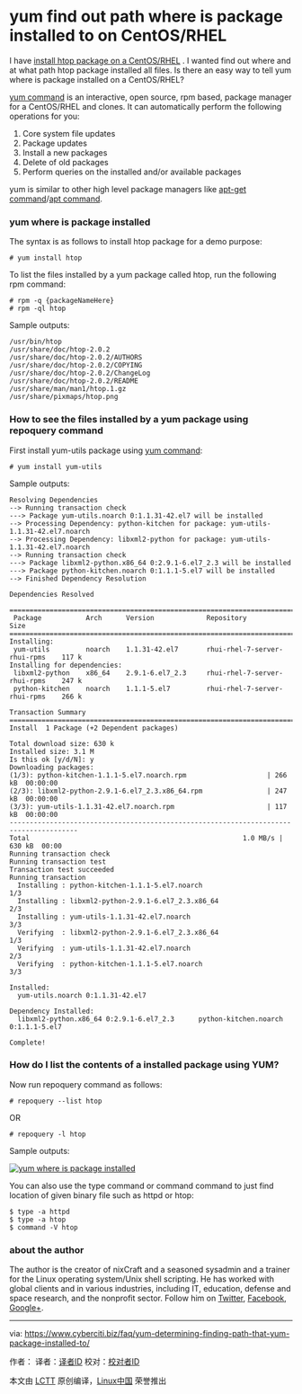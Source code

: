 yum find out path where is package installed to on CentOS/RHEL
======

I have [install htop package on a CentOS/RHEL][1] . I wanted find out where and at what path htop package installed all files. Is there an easy way to tell yum where is package installed on a CentOS/RHEL? 

[yum command][2] is an interactive, open source, rpm based, package manager for a CentOS/RHEL and clones. It can automatically perform the following operations for you:

  1. Core system file updates
  2. Package updates
  3. Install a new packages
  4. Delete of old packages
  5. Perform queries on the installed and/or available packages

yum is similar to other high level package managers like [apt-get command][3]/[apt command][4].

### yum where is package installed

The syntax is as follows to install htop package for a demo purpose:

`# yum install htop`

To list the files installed by a yum package called htop, run the following rpm command:

```
# rpm -q {packageNameHere}
# rpm -ql htop
```

Sample outputs:

```
/usr/bin/htop
/usr/share/doc/htop-2.0.2
/usr/share/doc/htop-2.0.2/AUTHORS
/usr/share/doc/htop-2.0.2/COPYING
/usr/share/doc/htop-2.0.2/ChangeLog
/usr/share/doc/htop-2.0.2/README
/usr/share/man/man1/htop.1.gz
/usr/share/pixmaps/htop.png

```

### How to see the files installed by a yum package using repoquery command

First install yum-utils package using [yum command][2]:

```
# yum install yum-utils
```

Sample outputs:

```
Resolving Dependencies
--> Running transaction check
---> Package yum-utils.noarch 0:1.1.31-42.el7 will be installed
--> Processing Dependency: python-kitchen for package: yum-utils-1.1.31-42.el7.noarch
--> Processing Dependency: libxml2-python for package: yum-utils-1.1.31-42.el7.noarch
--> Running transaction check
---> Package libxml2-python.x86_64 0:2.9.1-6.el7_2.3 will be installed
---> Package python-kitchen.noarch 0:1.1.1-5.el7 will be installed
--> Finished Dependency Resolution
 
Dependencies Resolved
 
=======================================================================================
 Package           Arch      Version             Repository                       Size
=======================================================================================
Installing:
 yum-utils         noarch    1.1.31-42.el7       rhui-rhel-7-server-rhui-rpms    117 k
Installing for dependencies:
 libxml2-python    x86_64    2.9.1-6.el7_2.3     rhui-rhel-7-server-rhui-rpms    247 k
 python-kitchen    noarch    1.1.1-5.el7         rhui-rhel-7-server-rhui-rpms    266 k
 
Transaction Summary
=======================================================================================
Install  1 Package (+2 Dependent packages)
 
Total download size: 630 k
Installed size: 3.1 M
Is this ok [y/d/N]: y
Downloading packages:
(1/3): python-kitchen-1.1.1-5.el7.noarch.rpm                    | 266 kB  00:00:00     
(2/3): libxml2-python-2.9.1-6.el7_2.3.x86_64.rpm                | 247 kB  00:00:00     
(3/3): yum-utils-1.1.31-42.el7.noarch.rpm                       | 117 kB  00:00:00     
---------------------------------------------------------------------------------------
Total                                                     1.0 MB/s | 630 kB  00:00     
Running transaction check
Running transaction test
Transaction test succeeded
Running transaction
  Installing : python-kitchen-1.1.1-5.el7.noarch                                   1/3 
  Installing : libxml2-python-2.9.1-6.el7_2.3.x86_64                               2/3 
  Installing : yum-utils-1.1.31-42.el7.noarch                                      3/3 
  Verifying  : libxml2-python-2.9.1-6.el7_2.3.x86_64                               1/3 
  Verifying  : yum-utils-1.1.31-42.el7.noarch                                      2/3 
  Verifying  : python-kitchen-1.1.1-5.el7.noarch                                   3/3 
 
Installed:
  yum-utils.noarch 0:1.1.31-42.el7                                                     
 
Dependency Installed:
  libxml2-python.x86_64 0:2.9.1-6.el7_2.3      python-kitchen.noarch 0:1.1.1-5.el7     
 
Complete!
```


### How do I list the contents of a installed package using YUM?

Now run repoquery command as follows:

`# repoquery --list htop`

OR

`# repoquery -l htop`

Sample outputs:

[![yum where is package installed][5]][5]

You can also use the type command or command command to just find location of given binary file such as httpd or htop:

```
$ type -a httpd
$ type -a htop
$ command -V htop
```

### about the author

The author is the creator of nixCraft and a seasoned sysadmin and a trainer for the Linux operating system/Unix shell scripting. He has worked with global clients and in various industries, including IT, education, defense and space research, and the nonprofit sector. Follow him on [Twitter][6], [Facebook][7], [Google+][8].

--------------------------------------------------------------------------------

via: https://www.cyberciti.biz/faq/yum-determining-finding-path-that-yum-package-installed-to/

作者：[][a]
译者：[译者ID](https://github.com/译者ID)
校对：[校对者ID](https://github.com/校对者ID)

本文由 [LCTT](https://github.com/LCTT/TranslateProject) 原创编译，[Linux中国](https://linux.cn/) 荣誉推出

[a]:https://www.cyberciti.biz
[1]:https://www.cyberciti.biz/faq/centos-redhat-linux-install-htop-command-using-yum/
[2]:https://www.cyberciti.biz/faq/rhel-centos-fedora-linux-yum-command-howto/ (See Linux/Unix yum command examples for more info)
[3]:https://www.cyberciti.biz/tips/linux-debian-package-management-cheat-sheet.html (See Linux/Unix apt-get command examples for more info)
[4]:https://www.cyberciti.biz/faq/ubuntu-lts-debian-linux-apt-command-examples/ (See Linux/Unix apt command examples for more info)
[5]:https://www.cyberciti.biz/media/new/faq/2018/01/yum-where-is-package-installed.jpg
[6]:https://twitter.com/nixcraft
[7]:https://facebook.com/nixcraft
[8]:https://plus.google.com/+CybercitiBiz

